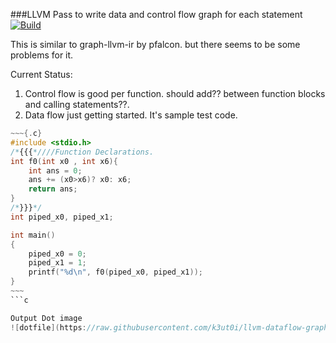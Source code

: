 ###LLVM Pass to write data and control flow graph for each statement
[![Build](https://circleci.com/gh/k3ut0i/xmonad-conf.svg?style=shield&circle-token=:circle-token)](https://circleci.com/gh/k3ut0i/llvm-dataflow-graphs)

This is similar to graph-llvm-ir by pfalcon. but there seems to be some problems for it.

Current Status:
1.  Control flow is good per function. should add?? between function blocks and calling
    statements??.
2.  Data flow just getting started.
It's sample test code.
```c
~~~{.c}
#include <stdio.h>
/*{{{*////Function Declarations.
int f0(int x0 , int x6){
    int ans = 0;
    ans += (x0>x6)? x0: x6;
    return ans;
}
/*}}}*/
int piped_x0, piped_x1;

int main()
{
    piped_x0 = 0;
    piped_x1 = 1;
    printf("%d\n", f0(piped_x0, piped_x1));
}
~~~
```c

Output Dot image
![dotfile](https://raw.githubusercontent.com/k3ut0i/llvm-dataflow-graphs/master/ctrl-data.png)


